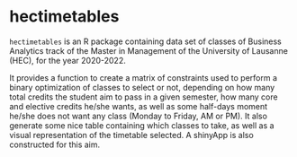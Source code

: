 # hectimetables

`hectimetables` is an R package containing data set of classes of Business Analytics track of the Master in Management of the University of Lausanne (HEC), for the year 2020-2022. 

It provides a function to create a matrix of constraints used to perform a binary optimization of classes to select or not, depending on how many total credits the student aim to pass in a given semester, how many core and elective credits he/she wants, as well as some half-days moment he/she does not want any class (Monday to Friday, AM or PM). 
It also generate some nice table containing which classes to take, as well as a visual representation of the timetable selected. A shinyApp is also constructed for this aim. 
